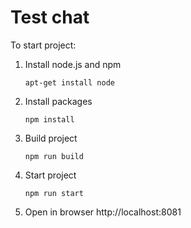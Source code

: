 Test chat
====

To start project:

1. Install node.js and npm

    ```apt-get install node```

2. Install packages

    ```npm install```

3. Build project

    ```npm run build```

4. Start project

    ```npm run start```

5. Open in browser http://localhost:8081
